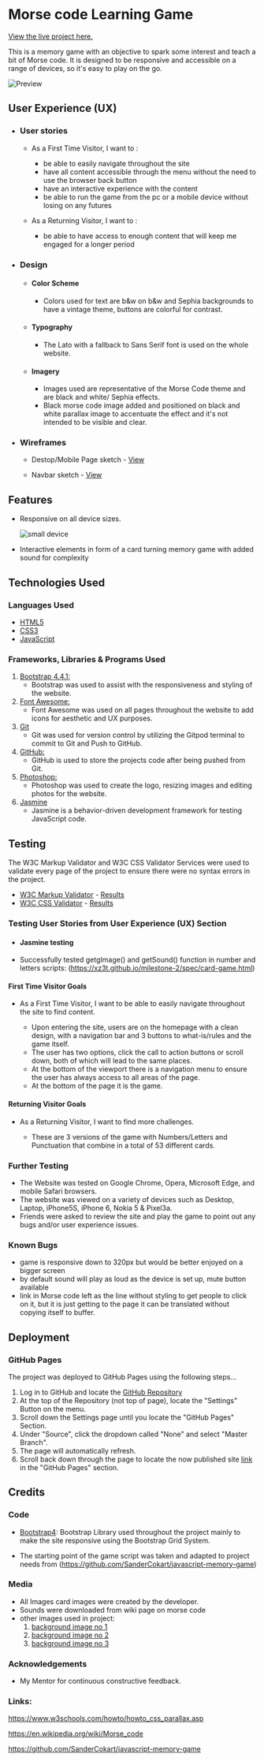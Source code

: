 # Morse code Learning Game

[View the live project here.](https://xz3t.github.io/milestone-2/)

This is a memory game with an objective to spark some interest and teach a bit of Morse code. It is designed to be responsive and accessible on a range of devices, so it's easy to play on the go.

![Preview](/docs/preview.jpg)

## User Experience (UX)

-   ### User stories

  
    -  As a First Time Visitor, I want to :
        *  be able to easily navigate throughout the site
        *  have all content accessible through the menu without the need to use the browser back button
        *  have an interactive experience with the content
        *  be able to run the game from the pc or a mobile device without losing on any futures
     
    -  As a Returning Visitor, I want to :
        *  be able to have access to enough content that will keep me engaged for a longer period
 

-   ### Design
    -   #### Color Scheme
        -   Colors used for text are b&w on b&w and Sephia backgrounds to have a vintage theme, buttons are colorful for contrast.
    -   #### Typography
        -   The Lato with a fallback to Sans Serif font is used on the whole website.
    -   #### Imagery
        -   Images used are representative of the Morse Code theme and are black and white/ Sephia effects.
        -   Black morse code image added and positioned on black and white parallax image to accentuate the effect and it's not intended to be visible and clear.

*   ### Wireframes

    -   Destop/Mobile Page sketch - [View](https://xz3t.github.io/milestone-2/docs/wireframes_desk_mobile.jpg)

    -   Navbar sketch - [View](https://xz3t.github.io/milestone-2/docs/wireframes_navbar.jpg)


## Features

-   Responsive on all device sizes.

    ![small device](/docs/devices_prev.png)

-   Interactive elements in form of a card turning memory game with added sound for complexity

## Technologies Used

### Languages Used

-   [HTML5](https://en.wikipedia.org/wiki/HTML5)
-   [CSS3](https://en.wikipedia.org/wiki/Cascading_Style_Sheets)
-   [JavaScript](https://en.wikipedia.org/wiki/JavaScript)

### Frameworks, Libraries & Programs Used

1. [Bootstrap 4.4.1:](https://getbootstrap.com/docs/4.4/getting-started/introduction/)
    - Bootstrap was used to assist with the responsiveness and styling of the website.
2. [Font Awesome:](https://fontawesome.com/)
    - Font Awesome was used on all pages throughout the website to add icons for aesthetic and UX purposes.
3. [Git](https://git-scm.com/)
    - Git was used for version control by utilizing the Gitpod terminal to commit to Git and Push to GitHub.
4. [GitHub:](https://github.com/)
    - GitHub is used to store the projects code after being pushed from Git.
5. [Photoshop:](https://www.adobe.com/ie/products/photoshop.html)
    - Photoshop was used to create the logo, resizing images and editing photos for the website.
6. [Jasmine](https://jasmine.github.io/)
    - Jasmine is a behavior-driven development framework for testing JavaScript code.

## Testing

The W3C Markup Validator and W3C CSS Validator Services were used to validate every page of the project to ensure there were no syntax errors in the project.

-   [W3C Markup Validator](https://validator.w3.org/) - [Results](https://validator.w3.org/nu/?doc=https%3A%2F%2Fxz3t.github.io%2Fmilestone-2%2Findex.html)
-   [W3C CSS Validator](https://jigsaw.w3.org/css-validator/) - [Results](https://jigsaw.w3.org/css-validator/validator?uri=https%3A%2F%2Fxz3t.github.io%2Fmilestone-2%2Fassets%2Fcss%2Fstyle.css&profile=css3svg&usermedium=all&warning=1&vextwarning=&lang=en)

### Testing User Stories from User Experience (UX) Section

-   #### Jasmine testing

-   Successfully tested getgImage() and getSound() function in number and letters scripts:
       (https://xz3t.github.io/milestone-2/spec/card-game.html)
   


  #### First Time Visitor Goals

   - As a First Time Visitor, I want to be able to easily navigate throughout the site to find content.

        * Upon entering the site, users are on the homepage with a clean design, with a navigation bar and 3 buttons to what-is/rules and the game itself.
        * The user has two options, click the call to action buttons or scroll down, both of which will lead to the same places.
        * At the bottom of the viewport there is a navigation menu to ensure the user has always access to all areas of the page.
        * At the bottom of the page it is the game.

  #### Returning Visitor Goals

   -  As a Returning Visitor, I want to find more challenges.

        * These are 3 versions of the game with Numbers/Letters and Punctuation that combine in a total of 53 different cards.
    
### Further Testing

-   The Website was tested on Google Chrome, Opera, Microsoft Edge, and mobile Safari browsers.
-   The website was viewed on a variety of devices such as Desktop, Laptop, iPhone5S, iPhone 6, Nokia 5 & Pixel3a.
-   Friends were asked to review the site and play the game to point out any bugs and/or user experience issues.


### Known Bugs

-   game is responsive down to 320px but would be better enjoyed on a bigger screen 
-   by default sound will play as loud as the device is set up, mute button available
-   link in Morse code left as the line without styling to get people to click on it, but it is just getting to the page it can be translated without copying itself to buffer.

## Deployment

### GitHub Pages

The project was deployed to GitHub Pages using the following steps...

1. Log in to GitHub and locate the [GitHub Repository](https://github.com/)
2. At the top of the Repository (not top of page), locate the "Settings" Button on the menu.
3. Scroll down the Settings page until you locate the "GitHub Pages" Section.
4. Under "Source", click the dropdown called "None" and select "Master Branch".
5. The page will automatically refresh.
6. Scroll back down through the page to locate the now published site [link](https://github.com) in the "GitHub Pages" section.


## Credits

### Code

-   [Bootstrap4](https://getbootstrap.com/docs/4.4/getting-started/introduction/): Bootstrap Library used throughout the project mainly to make the site responsive using the Bootstrap Grid System.

-   The starting point of the game script was taken and adapted to project needs from (https://github.com/SanderCokart/javascript-memory-game)
    
    
### Media

-   All Images card images were created by the developer.
-   Sounds were downloaded from wiki page on morse code 
-   other images used in project: 
     1. [background image no 1](https://2.bp.blogspot.com/-_3whB542d6g/WIqjUtWPjPI/AAAAAAAAdOw/yUL9eCdKiAglZF1dmwvkuTiK2mmbVGQdgCEw/s640/skn-1.jpg)
     2. [background image no 2](https://i1.wp.com/www.sporcle.com/blog/wp-content/uploads/2018/10/1-38.jpg?resize=1280%2C720&ssl=1)
     3. [background image no 3](https://s3.amazonaws.com/s3.timetoast.com/public/uploads/photos/10685559/1849_telegraph.jpg)

### Acknowledgements

-   My Mentor for continuous constructive feedback.


### Links:

https://www.w3schools.com/howto/howto_css_parallax.asp

https://en.wikipedia.org/wiki/Morse_code

https://github.com/SanderCokart/javascript-memory-game